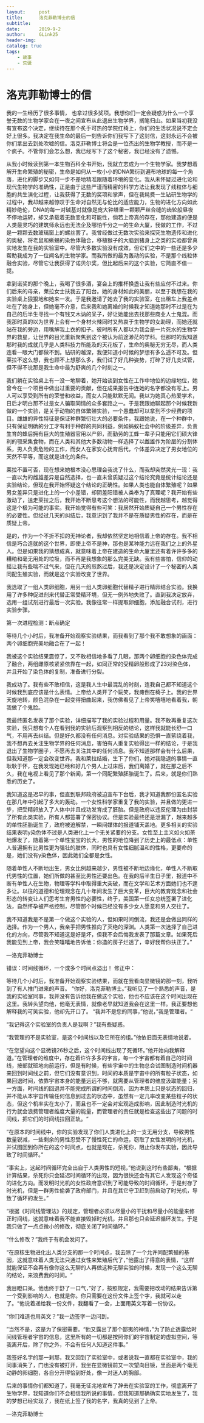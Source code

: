 ```yaml
---
layout:     post
title:      洛克菲勒博士的信
subtitle:   
date:       2019-9-2
author:     GLink25
header-img: 
catalog: true
tags:
    - 故事
    - 荒诞
---
```


# 洛克菲勒博士的信

我的一生经历了很多事情， 也拿过很多奖项。我想你们一定会疑惑为什么一个享誉无数的生物学家会在一夜之间宣布从此退出生物学界，搁笔归山。如果当初我没有宣布这个决定，继续待在那个炙手可热的学院红椅上，你们的生活状况说不定会好上很多。我决定在我生命的最后一刻告诉你们我写下了这封信，这封永远不会被你们拿出去到处吹嘘的信。洛克菲勒博士将会是一位杰出的生物学教授，而不是一个疯子。不管你们会怎么想，我已经写下了这个秘密，我已经没有了遗憾。

从我小时候读到第一本生物百科全书开始，我就立志成为一个生物学家。我梦想着解开生命繁殖的秘密，生命是如何从一枚小小的DNA繁衍到遍布地球的每一个角落，进化的脚步又如何一步不差地精准跟随着环境的变化。我从未怀疑过进化论和现代生物学的准确性，正是由于这些严谨而精密的科学方法让我发现了线粒体与细胞的共生演化过程，让我获得了无数的奖项和掌声，但在我耗费一生钻研生物学的过程中，我却越来越惊叹于生命对自然无与伦比的适应能力，生物的进化方向如此精妙绝伦，DNA的每一对碱基对就像是庞大钟塔里一颗颗严丝合缝的齿轮般昼夜不停地运转，却又承载着无数变化和可能性，倘若上帝真的存在，那他建造的便是人类最灵巧的建筑师永远也无法企及哪怕千分之一的生命大厦，我做的工作，不过是一颗颗去数玻璃窗上的螺丝罢了。我曾经做过无数次实验来探究生物遗传和进化的奥秘，将老鼠和蜥蜴的染色体融合，移植猴子的大脑到猪身上之类的实验都曾真实地发生在我的实验室中。尽管大多数实验没有成效，但它们之中的一些还是多少帮助我成为了一位闻名的生物学家。而我所做的最为轰动的实验，不是那个线粒体融合实验，尽管它让我获得了诺贝尔奖，但比起后来的这个实验，它简直不值一提。

拿到诺奖的那个晚上，我喝了很多酒，宴会上的推杯换盏让我有些应付不过来。你们后来的母亲，莱拉女士扶我去了阳台。她的身材如此的美丽，以至于我想在我的实验桌上狠狠地和她来一发。于是我邀请了她去了我的实验室，在出租车上我差点吐在了她身上，但她毫不介意，后来我和她离婚的时候我才知道她那时不过是在为自己的后半生寻找一个有钱又木讷的呆子，好让她能出去找那些商业人士鬼混。而我那时真的以为世界上会有一个身材火辣同时又热衷于生物学的女助理，而她还就站在我的旁边，用嘴解我上衣的扣子。彼时所有人都以为我会是一片死水的生物学界的救星，让世界的目光重新聚焦到这个被认为前途渺茫的学科。但那时的我知道那时我的成就几乎是人类科技力所能及的天花板了，生命的奥秘无穷无尽，而人类连看一眼大门都做不到。钻研的越深，我便知道小时候的梦想有多么遥不可及。但莱拉不这么想，我也顾不上想那么多，我们试了好几种姿势，打碎了好几支试管，但不得不说那是我生命中最为舒爽的几个时刻之一。

我们躺在实验桌上有一没一地聊着，她开始谈到女性在工作中地位的边缘地位，她曾今在一个项目中做出过重要的贡献，但在成果报告中连她的名字都没有写上。男人可以享受到所有的荣誉和收益，而女人只能默默无闻。我以为她真心热爱学术，日后才明白那不过是女人骗取同情的众多套路之一。于是我跟她聊起那个时候我新做的一个实验，是关于动物的自体繁殖实验，一个愚蠢却可以拿到不少经费的项目。雌雄的异性特征是保证种群繁衍壮大的必要条件，我跟她说，在一个种群中，只有保证明确的分工才有利于种群的共同利益，例如蚂蚁社会中的阶级差异，负责生育的蜂后拥有巨大的生殖器官用以产卵，而勤劳的工蜂一辈子只能用它们硕大锋利的颚采集食物，而在人类和其他大多数动物一样选择了以雌雄作为阶层的分割体系，男人负责危险的工作，而女人在家安心抚育后代，个体差异决定了男女地位的天然不平等，而这就是进化的条件。

莱拉不置可否，现在想来她根本没心思理会我说了什么，而我却突然灵光一现：我一直以为的雌雄差异是自然选择，也一直未曾质疑过这个结论究竟是统计结论还是实验结论，但现在我开始怀疑这个结论的正确性。如果人类也能自体繁殖呢？如果男女差异只是进化上的一个小差错，却阴差阳错被人类奉为了真理呢？我开始有些激动了，送走莱拉之后，我开始不断思考这个想法的可能性，而我越思考，越觉得这是个极为可能的事实。我开始觉得有些可笑：我居然开始质疑自己一个男性存在的必要性。但经过几天的纠结后，我意识到了我并不是在质疑男性的存在，而是在质疑上帝。

是的，作为一个不折不扣的无神论者，我却依然坚定地相信着上帝的存在。我不相信是巧合造就的这个世界，即使上帝不是神，那也是某种能力远在我们之上的外星人。但是如果我的猜想成真，就意味着上帝在建造的生命大厦里还有着许许多多的糟粕和毫无用处的垃圾，而不再是我想象的那么完美无缺。我有些害怕，信仰的动摇让我有些喘不过气来，但在几天的煎熬过后，我还是决定设计了一个秘密的人类同配生殖实验，而就是这个实验改变了世界。

我选取了一组人类卵细胞，用另一组人类卵细胞代替精子进行精卵结合实验。我换用了许多种促进剂来代替正常受精环境，但无一例外地失败了。直到我决定放弃，选用一组试剂进行最后一次实验。我像往常一样提取卵细胞，添加融合试剂，进行实验步骤。
 
第一次进程检测：断点确定
 
等待几个小时后，我准备开始观察实验结果，而我看到了那个我不敢想象的画面：两个卵细胞完美地融合在了一起！

我被这个实验结果震惊了，又不敢相信地多看了几眼，那两个卵细胞的染色体完成了融合，两组雌原核紧紧依靠在一起，如同正常的受精卵般形成了23对染色体，并且开始了染色体的复制，准备进行分裂。

我成功了。我有些不敢相信，这是我人生中最混乱的时刻，连我自己都不知道这个时候我到底应该是什么表情。上帝给人类开了个玩笑，我瘫倒在椅子上。我的世界天旋地转，颜色混杂在一起变得扭曲起来，我仿佛看见了上帝笑嘻嘻地看着我，朝我做了个鬼脸。

我最终匿名发表了那个实验，详细描写了我的实验过程和用量。我不敢再重复这次实验，我只想有个人在看到我的实验后观察到相反的结论，这样我就能长舒一口气，不用再去纠结。但是好久都没有任何消息。对实验结果的恐惧一直萦绕着我，我不想再去关注生物学界的任何消息，害怕有人重复实验得出一样的结论，于是我退出了生物学圈子，不愿再去关注其中的任何消息。我不知道那样会有什么后果，但我知道那一定会改变世界。我和莱拉结婚，生下了你们，她对我隐退的事情一直耿耿于怀，在我发现她已经和好几个男人上过床后，我们离婚了，就在那之后不久，我在电视上看见了那个新闻，第一个同配繁殖胚胎诞生了。后来，就是你们熟悉的历史了。

我知道这是迟早的事，但直到联邦政府被迫宣布下台后，我才知道我那份匿名实验在那几年中引起了多大的轰动。一个女性科学家重复了我的实验，并且做的更进一步，把受精卵放入了人体中并且成功发育成了胚胎。但是政府以违反伦理为由封禁了所有此类实验，所有人都签署了保密协议。但是实验最终还是泄漏了，越来越多的单性胚胎诞生了，政府被迫解禁，一瞬间媒体的报道铺天盖地。更多相关的实验结果表明y染色体不过是人类进化上一个无关紧要的分支。女性至上主义如火如荼地爆发了，随着第一个单性宝宝的长大，男性的地位降到了历史上的最低点：单性人普遍拥有比男性更为强壮的肢体，同时也具有女性细腻温和的性格，更要命的是，她们没有y染色体，因此她们全都是女性。

随着单性人不断地出生，男女比例越来越少，男性被不断地边缘化，单性人不断取代男性的位置，她们所做的甚至比男性还要出色。在我的后半生日子里，报道中不断有单性人在生物，物理等学科中取得重大突破，而在文学和艺术方面她们也不遑多让。以往的道德和伦理观念在几十年间发生了巨大变革，巨大的教育观念和社会形态的转变让人们思考生育男性的必要性，终于，美国第一任女总统签署了进化法，自然怀孕被严格控制，尽管那个时候已经没有多少女人愿意和男人交往了。

我不知道我是不是第一个做这个实验的人，但如果时间倒流，我还是会做出同样的选择。作为一个男人，我亲手把男性推向了灭绝的深渊。人类第一次选择了自己进化的方向，尽管我不知道这是好是坏，但我不会后悔我发表了那篇文章。如果死后我能见到上帝，我会笑嘻嘻地告诉他：你造的房子烂透了，幸好我帮你扶正了。”

—洛克菲勒博士
 
错误：时间线循环，一个或多个时间点溢出！
修正中：
 
等待几个小时后，我准备开始观察实验结果，而就在我看向显微镜的那一刻，我听到了有人推门进来的声音。
“你好，洛克菲勒博士。”我听见了一个熟悉的声音，是我的实验室同事，我并没有告诉他我在做这个实验，他也不应该在这个时间出现在这里。我转头望向他，他毫无表情，就像老早就知道我会在这里一样。我正要想他解释我的可笑实验，他却先开口了。
“我并不是您的同事，”他说，”我是管理者。“

“我记得这个实验室的负责人是我啊？”我有些疑惑。

“我管理的不是实验室，是这个时间线以及它所在的组。”他依旧面无表情地说着。

“在您望向这个显微镜26秒之后，这个时间线出现了死循环。”他开始向我解释道。”在管理者的维度中，存在着许许多多的宇宙，每一个宇宙都有着自己的时间线，按部就班地向前运行，但是有时候，有些宇宙中的生物总会试图制造时间机器来回到时间线之前，但它们没有意识到，时间的本质是宇宙中的所有粒子状态，如果回退时间，依靠宇宙本身的能量远远不够，就需要从管理者的维度汲取能量；另一方面，时间线的回退并不能完成所谓的时间倒流，因为本质上只是状态的回归，并不能从本宇宙传输任何信息到过去的状态中，虽然有一定几率改变某些粒子的状态，但这个机率实在太小了，而且也不一定会对宏观造成影响，因此制造时光机的行为就会浪费管理者维度大量的能量，而管理者的责任就是检查这些出了问题的时间线，把它们的时间线拉回正轨。“

”在原本的时间线中，你的实验发现了你们人类进化上的一支无用分支，导致男性数量锐减，一些剩余的男性忍受不了慢性死亡的命运，窃取了女性发明的时光机，并试图回到你所在的这个时间点，也就是现在，杀死你，阻止你发布实验，因此导致了时间循环。”

“事实上，这起时间循环完全出自于人类男性的短视，”他说到这时有些鄙夷，“根据计算结果，杀死你只会延迟时间循环的出现，因为很快还会有其它人发现这个奇怪的进化方向。而发明时光机的女性政府意识到了可能导致的时间循环，于是封存了时光机，但是一群男性偷袭了政府部门，并且在其它守卫赶到前启动了时光机，导致了循环的发生。”

“根据《时间线管理法》的规定，管理者必须以尽量小的干扰和尽量小的能量来修正时间线，这就意味着我不能直接毁掉时光机，并且那也只会延迟循环发生。于是我只做了一点点微小的修改，彻底关闭了时间循环。”

“什么修改？”我终于有机会发问了。

“在原核生物进化出人类分支的那一个时间点，我去除了一个允许同配繁殖的基因，这就意味着人类无法只通过女性来繁殖后代了，”他露出了得意的表情，“这样就能保证不会再有像你这么无聊的人再做这种无聊实验的时候，发现一个这么无聊的结论，来浪费我的时间。“

我目瞪口呆。他也终于舒了一口气，”好了，按照规定，我需要把改动的结果告诉第一个受到影响的人，也就是你。你只需要在这份文件上签个字，我就可以走了。“他说着递给我一份文件，我翻看了一会，上面用英文写着一份协议。

”你们难道也用英文？“我一边签字一边问到。

”当然不是，这是为了保密需要。“他又露出了那个鄙夷的神情，”为了防止透露给时间线管理者宇宙的信息，这里所有的一切都是按照你们的宇宙制定的虚拟空间，等我离开后，除了你之外，不会有任何人知道这件事。”

我签好名字的那一刹那，我又回到了实验室中，或者说我一直都在实验室中，我的同事消失了，门也没有被打开，我坐在显微镜前又一次望向目镜，里面是两个毫无动静的卵细胞，各自分开得恰到好处，像一对迷人的胸部。

后来的事情你们都知道了，我毫无征兆地宣布了辞去在实验室的工作，彻底离开了生物学界，我知道你们不会相信我所说的事情，但我知道那确确实实地发生了，我的梦想已经实现了，我在纸上签了我的名字，我真的见到了上帝。

—洛克菲勒博士
  